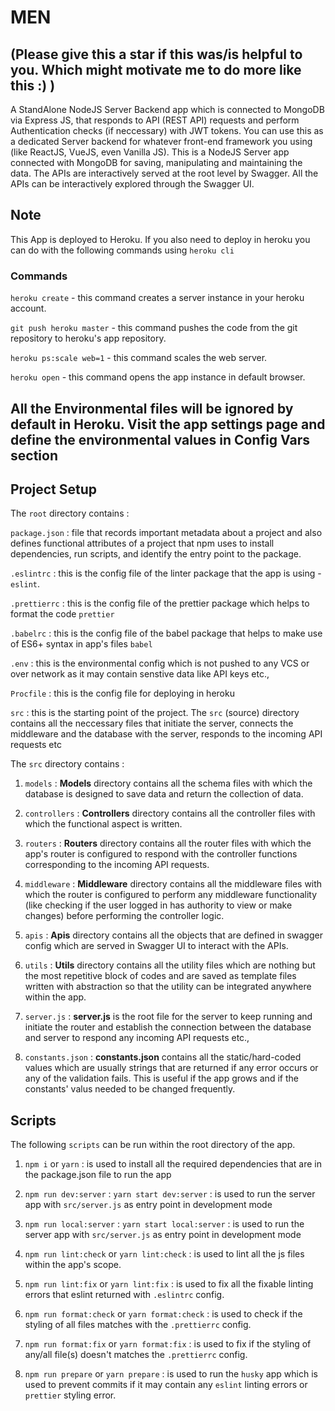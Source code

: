 # MEN

## (Please give this a star if this was/is helpful to you. Which might motivate me to do more like this :) )

A StandAlone NodeJS Server Backend app which is connected to MongoDB via Express JS, that responds to API (REST API) requests and perform Authentication checks (if neccessary) with JWT tokens. You can use this as a dedicated Server backend for whatever front-end framework you using (like ReactJS, VueJS, even Vanilla JS). This is a NodeJS Server app connected with MongoDB for saving, manipulating and maintaining the data. The APIs are interactively served at the root level by Swagger. All the APIs can be interactively explored through the Swagger UI.

## Note

This App is deployed to Heroku. If you also need to deploy in heroku you can do with the following commands using `heroku cli`

### Commands

`heroku create` - this command creates a server instance in your heroku account.

`git push heroku master` - this command pushes the code from the git repository to heroku's app repository.

`heroku ps:scale web=1` - this command scales the web server.

`heroku open` - this command opens the app instance in default browser.

## All the Environmental files will be ignored by default in Heroku. Visit the app settings page and define the environmental values in Config Vars section

## Project Setup

The `root` directory contains :

`package.json` : file that records important metadata about a project and also defines functional attributes of a project that npm uses to install dependencies, run scripts, and identify the entry point to the package.

`.eslintrc` : this is the config file of the linter package that the app is using - `eslint`.

`.prettierrc` : this is the config file of the prettier package which helps to format the code `prettier`

`.babelrc` : this is the config file of the babel package that helps to make use of ES6+ syntax in app's files `babel`

`.env` : this is the environmental config which is not pushed to any VCS or over network as it may contain senstive data like API keys etc.,

`Procfile` : this is the config file for deploying in heroku

`src` : this is the starting point of the project. The `src` (source) directory contains all the neccessary files that initiate the server, connects the middleware and the database with the server, responds to the incoming API requests etc

The `src` directory contains :

1. `models` : **Models** directory contains all the schema files with which the database is designed to save data and return the collection of data.

2. `controllers` : **Controllers** directory contains all the controller files with which the functional aspect is written.

3. `routers` : **Routers** directory contains all the router files with which the app's router is configured to respond with the controller functions corresponding to the incoming API requests.

4. `middleware` : **Middleware** directory contains all the middleware files with which the router is configured to perform any middleware functionality (like checking if the user logged in has authority to view or make changes) before performing the controller logic.

5. `apis` : **Apis** directory contains all the objects that are defined in swagger config which are served in Swagger UI to interact with the APIs.

6. `utils` : **Utils** directory contains all the utility files which are nothing but the most repetitive block of codes and are saved as template files written with abstraction so that the utility can be integrated anywhere within the app.

7. `server.js` : **server.js** is the root file for the server to keep running and initiate the router and establish the connection between the database and server to respond any incoming API requests etc.,

8. `constants.json` : **constants.json** contains all the static/hard-coded values which are usually strings that are returned if any error occurs or any of the validation fails. This is useful if the app grows and if the constants' valus needed to be changed frequently.

## Scripts

The following `scripts` can be run within the root directory of the app.

1. `npm i` or `yarn` : is used to install all the required dependencies that are in the package.json file to run the app

2. `npm run dev:server` : `yarn start dev:server` : is used to run the server app with `src/server.js` as entry point in development mode

3. `npm run local:server` : `yarn start local:server` : is used to run the server app with `src/server.js` as entry point in development mode

4. `npm run lint:check` or `yarn lint:check` : is used to lint all the js files within the app's scope.

5. `npm run lint:fix` or `yarn lint:fix` : is used to fix all the fixable linting errors that eslint returned with `.eslintrc` config.

6. `npm run format:check` or `yarn format:check` : is used to check if the styling of all files matches with the `.prettierrc` config.

7. `npm run format:fix` or `yarn format:fix` : is used to fix if the styling of any/all file(s) doesn't matches the `.prettierrc` config.

8. `npm run prepare` or `yarn prepare` : is used to run the `husky` app which is used to prevent commits if it may contain any `eslint` linting errors or `prettier` styling error.
